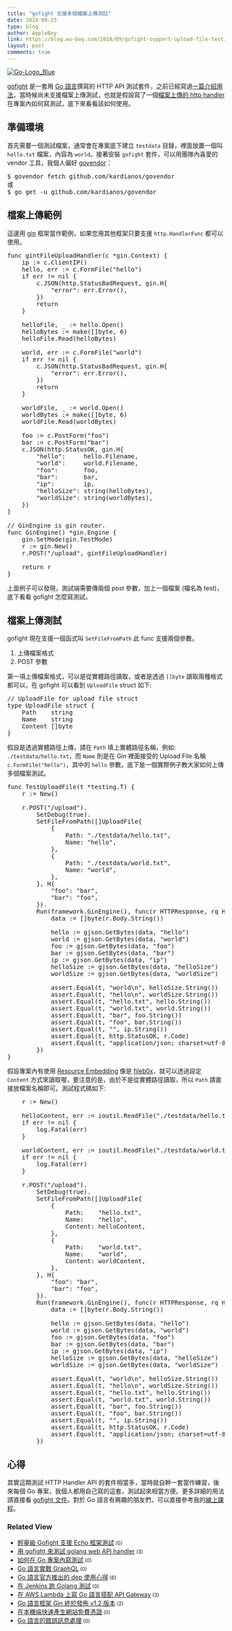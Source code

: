 ```yaml
---
title: "gofight 支援多個檔案上傳測試"
date: 2018-09-25
type: blog
author: AppleBoy
link: https://blog.wu-boy.com/2018/09/gofight-support-upload-file-testing/
layout: post
comments: true
---
```


<a href="https://www.flickr.com/photos/appleboy/40093179410/in/dateposted-public/" title="Go-Logo_Blue"><img src="https://i1.wp.com/farm1.staticflickr.com/908/40093179410_53df4bb9e8_z.jpg?w=840&#038;ssl=1" alt="Go-Logo_Blue" data-recalc-dims="1" /></a>

<a href="https://github.com/appleboy/gofight">gofight</a> 是一套用 <a href="https://golang.org">Go 語言</a>撰寫的 HTTP API 測試套件，之前已經寫過<a href="https://blog.wu-boy.com/2016/04/gofight-tool-for-api-handler-testing-in-golang/">一篇介紹用法</a>，當時候尚未支援檔案上傳測試，也就是假設寫了一個<a href="https://github.com/gin-gonic/gin/#upload-files">檔案上傳的 http handler</a> 在專案內如何寫測試，底下來看看該如何使用。

<span id="more-7092"></span>

<h2>準備環境</h2>

首先需要一個測試檔案，通常會在專案底下建立 <code>testdata</code> 目錄，裡面放置一個叫 <code>hello.txt</code> 檔案，內容為 <code>world</code>。接著安裝 <code>gofight</code> 套件，可以用團隊內喜愛的 vendor 工具，我個人偏好 <a href="https://github.com/kardianos/govendor">govendor</a>：

<pre class="brush: plain; title: ; notranslate">
$ govendor fetch github.com/kardianos/govendor
或
$ go get -u github.com/kardianos/govendor
</pre>

<h2>檔案上傳範例</h2>

這邊用 <a href="https://github.com/gin-gonic/gin">gin</a> 框架當作範例，如果您用其他框架只要支援 <code>http.HandlerFunc</code> 都可以使用。

<pre class="brush: go; title: ; notranslate">
func gintFileUploadHandler(c *gin.Context) {
    ip := c.ClientIP()
    hello, err := c.FormFile(&quot;hello&quot;)
    if err != nil {
        c.JSON(http.StatusBadRequest, gin.H{
            &quot;error&quot;: err.Error(),
        })
        return
    }

    helloFile, _ := hello.Open()
    helloBytes := make([]byte, 6)
    helloFile.Read(helloBytes)

    world, err := c.FormFile(&quot;world&quot;)
    if err != nil {
        c.JSON(http.StatusBadRequest, gin.H{
            &quot;error&quot;: err.Error(),
        })
        return
    }

    worldFile, _ := world.Open()
    worldBytes := make([]byte, 6)
    worldFile.Read(worldBytes)

    foo := c.PostForm(&quot;foo&quot;)
    bar := c.PostForm(&quot;bar&quot;)
    c.JSON(http.StatusOK, gin.H{
        &quot;hello&quot;:     hello.Filename,
        &quot;world&quot;:     world.Filename,
        &quot;foo&quot;:       foo,
        &quot;bar&quot;:       bar,
        &quot;ip&quot;:        ip,
        &quot;helloSize&quot;: string(helloBytes),
        &quot;worldSize&quot;: string(worldBytes),
    })
}

// GinEngine is gin router.
func GinEngine() *gin.Engine {
    gin.SetMode(gin.TestMode)
    r := gin.New()
    r.POST(&quot;/upload&quot;, gintFileUploadHandler)

    return r
}
</pre>

上面例子可以發現，測試端需要傳兩個 post 參數，加上一個檔案 (檔名為 test)，底下看看 gofight 怎麼寫測試。

<h2>檔案上傳測試</h2>

gofight 現在支援一個函式叫 <code>SetFileFromPath</code> 此 func 支援兩個參數。

<ol>
<li>上傳檔案格式</li>
<li>POST 參數</li>
</ol>

第一項上傳檔案格式，可以是從實體路徑讀取，或者是透過 <code>[]byte</code> 讀取兩種格式都可以，在 gofight 可以看到 <code>UploadFile</code> struct 如下:

<pre class="brush: go; title: ; notranslate">
// UploadFile for upload file struct
type UploadFile struct {
    Path    string
    Name    string
    Content []byte
}
</pre>

假設是透過實體路徑上傳，請在 <code>Path</code> 填上實體路徑名稱，例如: <code>./testdata/hello.txt</code>，而 <code>Name</code> 則是在 Gin 裡面接受的 Upload File 名稱 <code>c.FormFile("hello")</code>，其中的 <code>hello</code> 參數。底下是一個實際例子教大家如何上傳多個檔案測試。

<pre class="brush: go; title: ; notranslate">
func TestUploadFile(t *testing.T) {
    r := New()

    r.POST(&quot;/upload&quot;).
        SetDebug(true).
        SetFileFromPath([]UploadFile{
            {
                Path: &quot;./testdata/hello.txt&quot;,
                Name: &quot;hello&quot;,
            },
            {
                Path: &quot;./testdata/world.txt&quot;,
                Name: &quot;world&quot;,
            },
        }, H{
            &quot;foo&quot;: &quot;bar&quot;,
            &quot;bar&quot;: &quot;foo&quot;,
        }).
        Run(framework.GinEngine(), func(r HTTPResponse, rq HTTPRequest) {
            data := []byte(r.Body.String())

            hello := gjson.GetBytes(data, &quot;hello&quot;)
            world := gjson.GetBytes(data, &quot;world&quot;)
            foo := gjson.GetBytes(data, &quot;foo&quot;)
            bar := gjson.GetBytes(data, &quot;bar&quot;)
            ip := gjson.GetBytes(data, &quot;ip&quot;)
            helloSize := gjson.GetBytes(data, &quot;helloSize&quot;)
            worldSize := gjson.GetBytes(data, &quot;worldSize&quot;)

            assert.Equal(t, &quot;world\n&quot;, helloSize.String())
            assert.Equal(t, &quot;hello\n&quot;, worldSize.String())
            assert.Equal(t, &quot;hello.txt&quot;, hello.String())
            assert.Equal(t, &quot;world.txt&quot;, world.String())
            assert.Equal(t, &quot;bar&quot;, foo.String())
            assert.Equal(t, &quot;foo&quot;, bar.String())
            assert.Equal(t, &quot;&quot;, ip.String())
            assert.Equal(t, http.StatusOK, r.Code)
            assert.Equal(t, &quot;application/json; charset=utf-8&quot;, r.HeaderMap.Get(&quot;Content-Type&quot;))
        })
}
</pre>

假設專案內有使用 <a href="https://github.com/avelino/awesome-go#resource-embedding">Resource Embedding</a> 像是 <a href="https://github.com/UnnoTed/fileb0x">fileb0x</a>，就可以透過設定 <code>Content</code> 方式來讀取喔，要注意的是，由於不是從實體路徑讀取，所以 <code>Path</code> 請直接放檔案名稱即可。測試程式碼如下:

<pre class="brush: go; title: ; notranslate">
    r := New()

    helloContent, err := ioutil.ReadFile(&quot;./testdata/hello.txt&quot;)
    if err != nil {
        log.Fatal(err)
    }

    worldContent, err := ioutil.ReadFile(&quot;./testdata/world.txt&quot;)
    if err != nil {
        log.Fatal(err)
    }

    r.POST(&quot;/upload&quot;).
        SetDebug(true).
        SetFileFromPath([]UploadFile{
            {
                Path:    &quot;hello.txt&quot;,
                Name:    &quot;hello&quot;,
                Content: helloContent,
            },
            {
                Path:    &quot;world.txt&quot;,
                Name:    &quot;world&quot;,
                Content: worldContent,
            },
        }, H{
            &quot;foo&quot;: &quot;bar&quot;,
            &quot;bar&quot;: &quot;foo&quot;,
        }).
        Run(framework.GinEngine(), func(r HTTPResponse, rq HTTPRequest) {
            data := []byte(r.Body.String())

            hello := gjson.GetBytes(data, &quot;hello&quot;)
            world := gjson.GetBytes(data, &quot;world&quot;)
            foo := gjson.GetBytes(data, &quot;foo&quot;)
            bar := gjson.GetBytes(data, &quot;bar&quot;)
            ip := gjson.GetBytes(data, &quot;ip&quot;)
            helloSize := gjson.GetBytes(data, &quot;helloSize&quot;)
            worldSize := gjson.GetBytes(data, &quot;worldSize&quot;)

            assert.Equal(t, &quot;world\n&quot;, helloSize.String())
            assert.Equal(t, &quot;hello\n&quot;, worldSize.String())
            assert.Equal(t, &quot;hello.txt&quot;, hello.String())
            assert.Equal(t, &quot;world.txt&quot;, world.String())
            assert.Equal(t, &quot;bar&quot;, foo.String())
            assert.Equal(t, &quot;foo&quot;, bar.String())
            assert.Equal(t, &quot;&quot;, ip.String())
            assert.Equal(t, http.StatusOK, r.Code)
            assert.Equal(t, &quot;application/json; charset=utf-8&quot;, r.HeaderMap.Get(&quot;Content-Type&quot;))
        })
</pre>

<h2>心得</h2>

其實這類測試 HTTP Handler API 的套件相當多，當時就自幹一套當作練習，後來每個 Go 專案，我個人都用自己寫的這套，測試起來相當方便。更多詳細的用法請直接看 <a href="https://github.com/appleboy/gofight">gofight 文件</a>。對於 Go 語言有興趣的朋友們，可以直接參考我的<a href="https://www.udemy.com/golang-fight/?couponCode=GOLANG-TOP">線上課程</a>。
<div class="wp_rp_wrap  wp_rp_plain" ><div class="wp_rp_content"><h3 class="related_post_title">Related View</h3><ul class="related_post wp_rp"><li data-position="0" data-poid="in-6597" data-post-type="none" ><a href="https://blog.wu-boy.com/2016/11/golang-gofight-support-echo-framework/" class="wp_rp_title">輕量級 Gofight 支援 Echo 框架測試</a><small class="wp_rp_comments_count"> (0)</small><br /></li><li data-position="1" data-poid="in-6198" data-post-type="none" ><a href="https://blog.wu-boy.com/2016/04/gofight-tool-for-api-handler-testing-in-golang/" class="wp_rp_title">用 gofight 來測試 golang web API handler</a><small class="wp_rp_comments_count"> (3)</small><br /></li><li data-position="2" data-poid="in-7021" data-post-type="none" ><a href="https://blog.wu-boy.com/2018/05/how-to-write-testing-in-golang/" class="wp_rp_title">如何在 Go 專案內寫測試</a><small class="wp_rp_comments_count"> (0)</small><br /></li><li data-position="3" data-poid="in-7052" data-post-type="none" ><a href="https://blog.wu-boy.com/2018/07/graphql-in-go/" class="wp_rp_title">Go 語言實戰 GraphQL</a><small class="wp_rp_comments_count"> (0)</small><br /></li><li data-position="4" data-poid="in-6674" data-post-type="none" ><a href="https://blog.wu-boy.com/2017/03/golang-dependency-management-tool-dep/" class="wp_rp_title">Go 語言官方推出的 dep 使用心得</a><small class="wp_rp_comments_count"> (6)</small><br /></li><li data-position="5" data-poid="in-6481" data-post-type="none" ><a href="https://blog.wu-boy.com/2016/08/golang-tesing-on-jenkins/" class="wp_rp_title">在 Jenkins 跑 Golang 測試</a><small class="wp_rp_comments_count"> (0)</small><br /></li><li data-position="6" data-poid="in-6953" data-post-type="none" ><a href="https://blog.wu-boy.com/2018/01/write-golang-in-aws-lambda/" class="wp_rp_title">在 AWS Lambda 上寫 Go 語言搭配 API Gateway</a><small class="wp_rp_comments_count"> (3)</small><br /></li><li data-position="7" data-poid="in-6772" data-post-type="none" ><a href="https://blog.wu-boy.com/2017/07/go-framework-gin-release-v1-2/" class="wp_rp_title">Go 語言框架 Gin 終於發佈 v1.2 版本</a><small class="wp_rp_comments_count"> (2)</small><br /></li><li data-position="8" data-poid="in-7047" data-post-type="none" ><a href="https://blog.wu-boy.com/2018/07/mkcert-zero-config-tool-to-make-locally-trusted-development-certificates/" class="wp_rp_title">在本機端快速產生網站免費憑證</a><small class="wp_rp_comments_count"> (0)</small><br /></li><li data-position="9" data-poid="in-6671" data-post-type="none" ><a href="https://blog.wu-boy.com/2017/03/error-handler-in-golang/" class="wp_rp_title">Go 語言的錯誤訊息處理</a><small class="wp_rp_comments_count"> (0)</small><br /></li></ul></div></div>